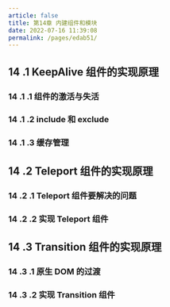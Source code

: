 ```yaml
---
article: false
title: 第14章 内建组件和模块
date: 2022-07-16 11:39:08
permalink: /pages/edab51/
---
```

## 14 .1 KeepAlive 组件的实现原理

### 14 .1 .1 组件的激活与失活

### 14 .1 .2 include 和 exclude

### 14 .1 .3 缓存管理

## 14 .2 Teleport 组件的实现原理

### 14 .2 .1 Teleport 组件要解决的问题

### 14 .2 .2 实现 Teleport 组件

## 14 .3 Transition 组件的实现原理

### 14 .3 .1 原生 DOM 的过渡

### 14 .3 .2 实现 Transition 组件